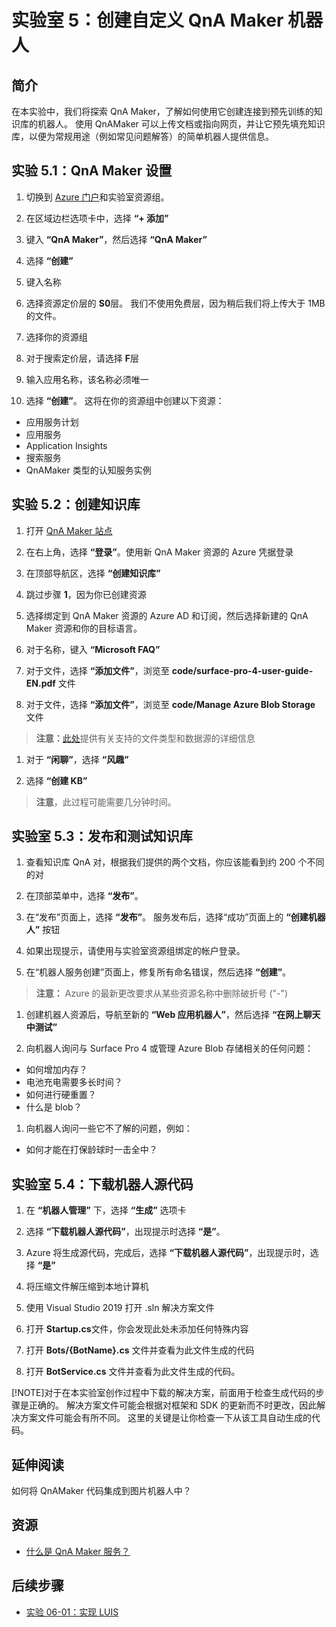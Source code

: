 ﻿# 实验室 5：创建自定义 QnA Maker 机器人

## 简介

在本实验中，我们将探索 QnA Maker，了解如何使用它创建连接到预先训练的知识库的机器人。  使用 QnAMaker 可以上传文档或指向网页，并让它预先填充知识库，以便为常规用途（例如常见问题解答）的简单机器人提供信息。

## 实验 5.1：QnA Maker 设置

1. 切换到 [Azure 门户](https://portal.azure.com)和实验室资源组。

2. 在区域边栏选项卡中，选择 **“+ 添加”**

3. 键入 **“QnA Maker”**，然后选择 **“QnA Maker”**

4. 选择 **“创建”**

5. 键入名称

6. 选择资源定价层的 **S0**层。  我们不使用免费层，因为稍后我们将上传大于 1MB 的文件。

7. 选择你的资源组

8. 对于搜索定价层，请选择 **F**层

9. 输入应用名称，该名称必须唯一

10. 选择 **“创建”**。  这将在你的资源组中创建以下资源：

- 应用服务计划
- 应用服务
- Application Insights
- 搜索服务
- QnAMaker 类型的认知服务实例

## 实验 5.2：创建知识库

1. 打开 [QnA Maker 站点](https://qnamaker.ai)

1. 在右上角，选择 **“登录”**。使用新 QnA Maker 资源的 Azure 凭据登录

1. 在顶部导航区，选择 **“创建知识库”**

1. 跳过步骤 **1**，因为你已创建资源

1. 选择绑定到 QnA Maker 资源的 Azure AD 和订阅，然后选择新建的 QnA Maker 资源和你的目标语言。

1. 对于名称，键入 **“Microsoft FAQ”**

1. 对于文件，选择 **“添加文件”**，浏览至 **code/surface-pro-4-user-guide-EN.pdf** 文件

1. 对于文件，选择 **“添加文件”**，浏览至 **code/Manage Azure Blob Storage** 文件

> **注意：**[此处](https://docs.microsoft.com/zh-cn/azure/cognitive-services/qnamaker/concepts/data-sources-supported)提供有关支持的文件类型和数据源的详细信息

1. 对于 **“闲聊”**，选择 **“风趣”**

1. 选择 **“创建 KB”**

> **注意**，此过程可能需要几分钟时间。

## 实验室 5.3：发布和测试知识库

1. 查看知识库 QnA 对，根据我们提供的两个文档，你应该能看到约 200 个不同的对

1. 在顶部菜单中，选择 **“发布”**。  

1. 在“发布”页面上，选择 **“发布”**。  服务发布后，选择“成功”页面上的 **“创建机器人”** 按钮

1. 如果出现提示，请使用与实验室资源组绑定的帐户登录。

1. 在“机器人服务创建”页面上，修复所有命名错误，然后选择 **“创建”**。

> **注意：** Azure 的最新更改要求从某些资源名称中删除破折号 ("-")

1. 创建机器人资源后，导航至新的 **“Web 应用机器人”**，然后选择 **“在网上聊天中测试”**

1. 向机器人询问与 Surface Pro 4 或管理 Azure Blob 存储相关的任何问题：

- 如何增加内存？
- 电池充电需要多长时间？
- 如何进行硬重置？
- 什么是 blob？

1. 向机器人询问一些它不了解的问题，例如：

- 如何才能在打保龄球时一击全中？

## 实验室 5.4：下载机器人源代码

1. 在 **“机器人管理”** 下，选择 **“生成”** 选项卡

1. 选择 **“下载机器人源代码”**，出现提示时选择 **“是”**。  

1. Azure 将生成源代码，完成后，选择 **“下载机器人源代码”**，出现提示时，选择 **“是”**

1. 将压缩文件解压缩到本地计算机

1. 使用 Visual Studio 2019 打开 .sln 解决方案文件

1. 打开 **Startup.cs**文件，你会发现此处未添加任何特殊内容

1. 打开 **Bots/{BotName}.cs** 文件并查看为此文件生成的代码

1. 打开 **BotService.cs** 文件并查看为此文件生成的代码。

[!NOTE]对于在本实验室创作过程中下载的解决方案，前面用于检查生成代码的步骤是正确的。  解决方案文件可能会根据对框架和 SDK 的更新而不时更改，因此解决方案文件可能会有所不同。  这里的关键是让你检查一下从该工具自动生成的代码。

## 延伸阅读

如何将 QnAMaker 代码集成到图片机器人中？

## 资源

- [什么是 QnA Maker 服务？](https://docs.microsoft.com/zh-cn/azure/cognitive-services/qnamaker/overview/overview)

## 后续步骤

- [实验 06-01：实现 LUIS](../Lab6-Implement_LUIS/01-Introduction.md)
